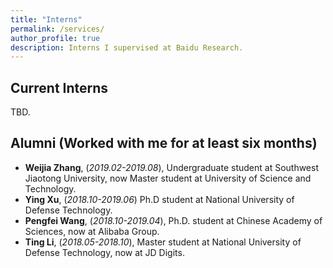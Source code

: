 ```yaml
---
title: "Interns"
permalink: /services/
author_profile: true
description: Interns I supervised at Baidu Research.
---
```


Current Interns 
---
TBD.

Alumni (Worked with me for at least six months)
---
* **Weijia Zhang**, (*2019.02-2019.08*), Undergraduate student at Southwest Jiaotong University, now Master student at University of Science and Technology.
* **Ying Xu**, (*2018.10-2019.06*) Ph.D student at National University of Defense Technology.
* **Pengfei Wang**, (*2018.10-2019.04*), Ph.D. student at Chinese Academy of Sciences, now at Alibaba Group.
* **Ting Li**, (*2018.05-2018.10*), Master student at National University of Defense Technology, now at JD Digits.

